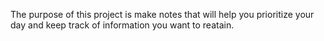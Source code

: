 The purpose of this project is make notes that will help you prioritize your day and keep track of information you want to reatain.
